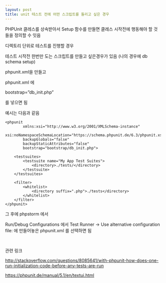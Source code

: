 ```yaml
---
layout: post
title: unit 테스트 전에 어떤 스크립트를 돌리고 싶은 경우
---
```


PHPUnit 클레스를 상속받아서 Setup 함수를 만들면 클레스 시작전에 행동해야 할 것들을 정의할 수 잇음

디렉토리 단위로 테스트를 진행할 경우

테스트 시작전 한번만 도는 스크립트를 만들고 싶은경우가 있음 (나의 경우에 db schema setup)

phpunit.xml을 만들고

phpunit.xml 에

bootstrap=”db_init.php”

를 넣으면 됨

예시는 다음과 같음

```
<phpunit
        xmlns:xsi="http://www.w3.org/2001/XMLSchema-instance"
        xsi:noNamespaceSchemaLocation="https://schema.phpunit.de/6.3/phpunit.xsd"
        backupGlobals="false"
        backupStaticAttributes="false"
        bootstrap="bootstrap/db_init.php">

    <testsuites>
        <testsuite name="My App Test Suites">
            <directory>./tests/</directory>
        </testsuite>
    </testsuites>

    <filter>
        <whitelist>
            <directory suffix=".php">./tests</directory>
        </whitelist>
    </filter>
</phpunit>
```

그 후에 phpstorm 에서

Run/Debug Configurations 에서 Test Runner -> Use alternative configuration file: 에 만들어놓은 phpunit.xml 를 선택하면 됨

<br>

관련 링크

http://stackoverflow.com/questions/8085641/with-phpunit-how-does-one-run-initialization-code-before-any-tests-are-run

https://phpunit.de/manual/5.1/en/textui.html
